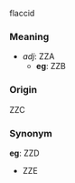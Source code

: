 flaccid
### Meaning
+ _adj_: ZZA
    + __eg__: ZZB

### Origin

ZZC

### Synonym

__eg__: ZZD

+ ZZE


